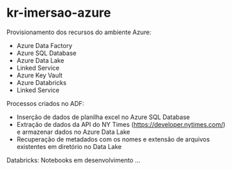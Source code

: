 # kr-imersao-azure

Provisionamento dos recursos do ambiente Azure:
- Azure Data Factory
- Azure SQL Database
- Azure Data Lake
- Linked Service
- Azure Key Vault
- Azure Databricks
- Linked Service

Processos criados no ADF:
- Inserção de dados de planilha excel no Azure SQL Database
- Extração de dados da API do NY Times (https://developer.nytimes.com/) e armazenar dados no Azure Data Lake
- Recuperação de metadados com os nomes e extensão de arquivos existentes em diretório no Data Lake

Databricks:
Notebooks em desenvolvimento ...
